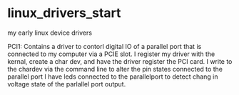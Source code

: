 # linux_drivers_start
my early linux device drivers


PCI1:
Contains a driver to contorl digital IO of a parallel port that is connected to my computer via a PCIE slot.
I register my driver with the kernal, create a char dev, and have the driver register the PCI card. 
I write to the chardev via the command line to alter the pin states connected to the parallel port
I have leds connected to the parallelport to detect chang in voltage state of the parlallel port output.
